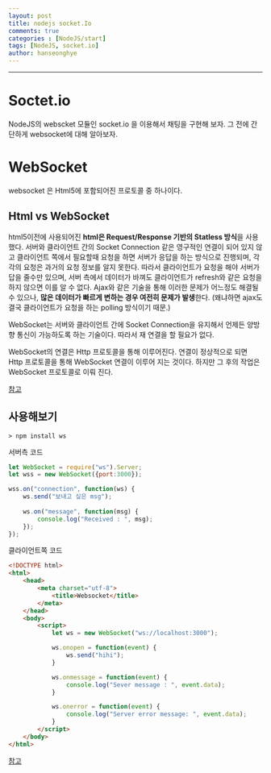 ```yaml
---
layout: post
title: nodejs socket.Io
comments: true
categories : [NodeJS/start]
tags: [NodeJS, socket.io]
author: hanseonghye
---
```


------

# Soctet.io 

NodeJS의 webscket 모듈인 socket.io 을 이용해서 채팅을 구현해 보자. 그 전에 간단하게 websocket에 대해 알아보자.



# WebSocket

websocket 은 Html5에 포함되어진 프로토콜 중 하나이다.

## Html vs WebSocket

html5이전에 사용되어진 **html은 Request/Response 기반의 Statless 방식**을 사용했다. 서버와 클라이언트 간의 Socket Connection 같은 영구적인 연결이 되어 있지 않고 클라이언트 쪽에서 필요할때 요청을 하면 서버가 응답을 하는 방식으로 진행되며, 각각의 요청은 과거의 요청 정보를 알지 못한다. 따라서 클라이언트가 요청을 해야 서버가 답을 줄수만 있으며, 서버 측에서 데이터가 바껴도 클라이언트가 refresh와 같은 요청을 하지 않으면 이를 알 수 없다. Ajax와 같은 기술을 통해 이러한 문제가 어느정도 해결될 수 있으나, **많은 데이터가 빠르게 변하는 경우  여전히 문제가 발생**한다. (왜냐하면 ajax도 결국 클라이언트가 요청을 하는 polling 방식이기 때문.)



WebSocket는 서버와 클라이언트 간에 Socket Connection을 유지해서 언제든 양방향 통신이 가능하도록 하는 기술이다. 따라서 재 연결을 할 필요가 없다.

WebSocket의 연결은 Http 프로토콜을 통해 이루어진다. 연결이 정상적으로 되면 Http 프로토콜을 통해 WebSocket 연결이 이루어 지는 것이다. 하지만 그 후의 작업은 WebSocket 프로토콜로 이뤄 진다. 

[참고](<https://duckdevelope.tistory.com/19>)



## 사용해보기

`> npm install ws`



서버측 코드

```javascript
let WebSocket = require("ws").Server;
let wss = new WebSocket({port:3000});

wss.on("connection", function(ws) {
    ws.send("보내고 싶은 msg");
    
    ws.on("message", function(msg) {
        console.log("Received : ", msg);
    });
});
```



클라이언트쪽 코드

```html
<!DOCTYPE html>
<html>
	<head>
		<meta charset="utf-8">
			<title>Websocket</title>
		</meta>
	</head>
	<body>
		<script>
			let ws = new WebSocket("ws://localhost:3000");

			ws.onopen = function(event) {
				ws.send("hihi");
			}

			ws.onmessage = function(event) {
				console.log("Sever message : ", event.data);
			}

			ws.onerror = function(event) {
				console.log("Server error message: ", event.data);
			}
		</script>
	</body>
</html>
```

[참고](<https://poiemaweb.com/nodejs-socketio>)